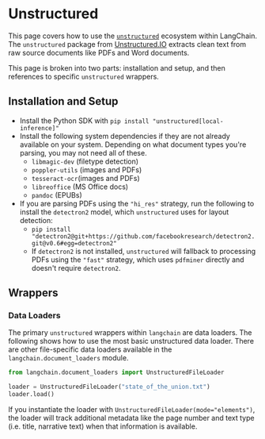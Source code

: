 # Unstructured

This page covers how to use the [`unstructured`](https://github.com/Unstructured-IO/unstructured)
ecosystem within LangChain. The `unstructured` package from
[Unstructured.IO](https://www.unstructured.io/) extracts clean text from raw source documents like
PDFs and Word documents.


This page is broken into two parts: installation and setup, and then references to specific
`unstructured` wrappers.

## Installation and Setup
- Install the Python SDK with `pip install "unstructured[local-inference]"`
- Install the following system dependencies if they are not already available on your system.
  Depending on what document types you're parsing, you may not need all of these.
    - `libmagic-dev` (filetype detection)
    - `poppler-utils` (images and PDFs)
    - `tesseract-ocr`(images and PDFs)
    - `libreoffice` (MS Office docs)
    - `pandoc` (EPUBs)
- If you are parsing PDFs using the `"hi_res"` strategy, run the following to install the `detectron2` model, which
  `unstructured` uses for layout detection:
    - `pip install "detectron2@git+https://github.com/facebookresearch/detectron2.git@v0.6#egg=detectron2"`
    - If `detectron2` is not installed, `unstructured` will fallback to processing PDFs
      using the `"fast"` strategy, which uses `pdfminer` directly and doesn't require
      `detectron2`.

## Wrappers

### Data Loaders

The primary `unstructured` wrappers within `langchain` are data loaders. The following
shows how to use the most basic unstructured data loader. There are other file-specific
data loaders available in the `langchain.document_loaders` module.

```python
from langchain.document_loaders import UnstructuredFileLoader

loader = UnstructuredFileLoader("state_of_the_union.txt")
loader.load()
```

If you instantiate the loader with `UnstructuredFileLoader(mode="elements")`, the loader
will track additional metadata like the page number and text type (i.e. title, narrative text)
when that information is available.
